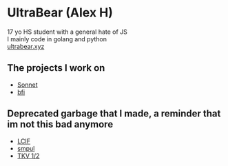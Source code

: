 # UltraBear (Alex H)
17 yo HS student with a general hate of JS  
I mainly code in golang and python  
[ultrabear.xyz](https://ultrabear.xyz)
## The projects I work on
- [Sonnet](https://github.com/sonnet-discord/sonnet-py)
- [bfi](https://github.com/ultrabear/bfi)
## Deprecated garbage that I made, a reminder that im not this bad anymore
- [LCIF](https://github.com/ultrabear/LCIF)
- [smpul](https://github.com/ultrabear/smpul-src-code)
- [TKV 1/2](https://github.com/ultrabear/game-TKV.5V1.1)
